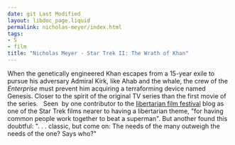 ```yaml
---
date: git Last Modified
layout: libdoc_page.liquid
permalink: nicholas-meyer/index.html
tags:
- S
- film
title: "Nicholas Meyer - Star Trek II: The Wrath of Khan"
---
```


When the genetically engineered Khan escapes from a  15-year exile to pursue his adversary Admiral Kirk, like Ahab and the whale, the  crew of the _Enterprise_ must prevent him acquiring a terraforming device  named Genesis. Closer to the spirit of the original TV series than the first  movie of the series.
 
Seen  by one contributor to the <a href="http://reason.com/blog/2004/03/05/the-libertarian-film-festival#comment"> libertarian film festival</a> blog as one of the Star Trek films nearer to  having a libertarian theme, "for having common people work together to beat a  superman". But another found this doubtful: ". . . classic, but come on: The  needs of the many outweigh the needs of the one? Says who?"